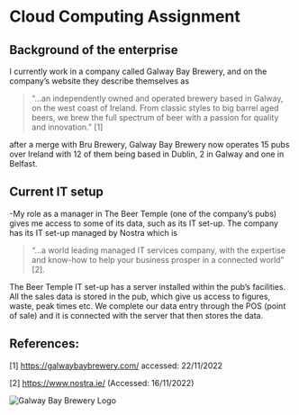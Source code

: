 # Cloud Computing Assignment

## Background of the enterprise 
I currently work in a company called Galway Bay Brewery, and on the company’s website they describe themselves as 
>“…an independently owned and operated brewery based in Galway, on the west coast of Ireland. From classic styles to big barrel aged beers, we brew the full spectrum of beer with a passion for quality and innovation.” [1]

after a merge with Bru Brewery, Galway Bay Brewery now operates 15 pubs over Ireland with 12 of them being based in Dublin, 2 in Galway and one in Belfast.

## Current IT setup
-My role as a manager in The Beer Temple (one of the company’s pubs) gives me access to some of its data, such as its IT set-up. The company has its IT set-up managed by Nostra which is 
>“…a world leading managed IT services company, with the expertise and know-how to help your business prosper in a connected world” [2]. 

The Beer Temple IT set-up has a server installed within the pub’s facilities. All the sales data is stored in the pub, which give us access to figures, waste, peak times etc. We complete our data entry through the POS (point of sale) and it is connected with the server that then stores the data.
 

## References:

[1] https://galwaybaybrewery.com/ accessed: 22/11/2022

[2] https://www.nostra.ie/ (Accessed: 16/11/2022)

![Galway Bay Brewery Logo]((https://untappd.com/GalwayBayBrewery))
